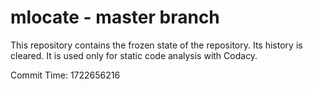# mlocate - master branch

This repository contains the frozen state of the repository.
Its history is cleared. It is used only for static code
analysis with Codacy.

Commit Time: 1722656216